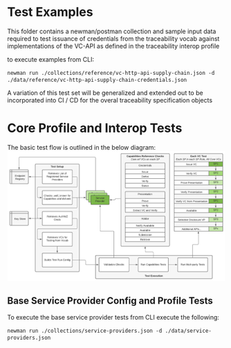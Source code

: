 # Test Examples

This folder contains a newman/postman collection and sample input data required to test issuance of credentials from the traceability vocab against implementations of the VC-API as defined in the traceability interop profile

to execute examples from CLI:

```shell
newman run ./collections/reference/vc-http-api-supply-chain.json -d ./data/reference/vc-http-api-supply-chain-credentials.json 
```

A variation of this test set will be generalized and extended out to be incorporated into CI / CD for the overal traceability specification objects

# Core Profile and Interop Tests

The basic test flow is outlined in the below diagram:
![Trace Interop Test Flow](./interop-test-flow.png)


## Base Service Provider Config and Profile Tests

To execute the base service provider tests from CLI execute the following:

```shell
newman run ./collections/service-providers.json -d ./data/service-providers.json
```
